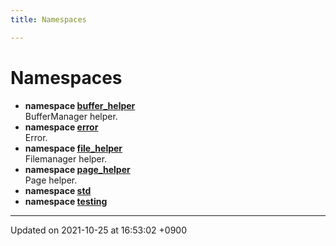 ```yaml
---
title: Namespaces

---
```


# Namespaces




* **namespace [buffer_helper](/Namespaces/namespacebuffer__helper)** <br>BufferManager helper. 
* **namespace [error](/Namespaces/namespaceerror)** <br>Error. 
* **namespace [file_helper](/Namespaces/namespacefile__helper)** <br>Filemanager helper. 
* **namespace [page_helper](/Namespaces/namespacepage__helper)** <br>Page helper. 
* **namespace [std](/Namespaces/namespacestd)** 
* **namespace [testing](/Namespaces/namespacetesting)** 



-------------------------------

Updated on 2021-10-25 at 16:53:02 +0900
